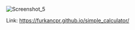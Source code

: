 ![Screenshot_5](https://github.com/user-attachments/assets/263fae5e-7495-4dbe-8702-06b69f0fe047)

Link: https://furkancpr.github.io/simple_calculator/


